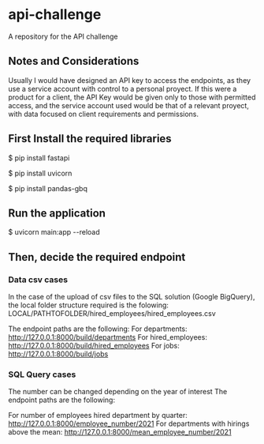 # api-challenge
A repository for the API challenge

## Notes and Considerations

Usually I would have designed an API key to access the endpoints, as they use a service account with control to a personal proyect.
If this were a product for a client, the API Key would be given only to those with permitted access, and the service account used would be that of a relevant proyect,
with data focused on client requirements and permissions.

## First Install the required libraries

$ pip install fastapi

$ pip install uvicorn

$ pip install pandas-gbq

## Run the application

$ uvicorn main:app --reload

## Then, decide the required endpoint

### Data csv cases

In the case of the upload of csv files to the SQL solution (Google BigQuery), the local folder structure required is the folowing:
LOCAL/PATHTOFOLDER/hired_employees/hired_employees.csv

The endpoint paths are the following:
For departments:
http://127.0.0.1:8000/build/departments
For hired_employees:
http://127.0.0.1:8000/build/hired_employees
For jobs:
http://127.0.0.1:8000/build/jobs

### SQL Query cases

The number can be changed depending on the year of interest
The endpoint paths are the following:

For number of employees hired department by quarter:
http://127.0.0.1:8000/employee_number/2021
For departments with hirings above the mean:
http://127.0.0.1:8000/mean_employee_number/2021
